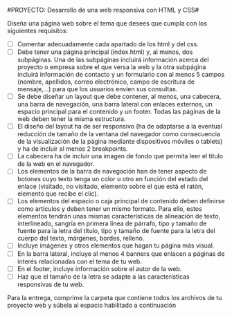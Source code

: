 #PROYECTO: Desarrollo de una web responsiva con HTML y CSS#

Diseña una página web sobre el tema que desees que cumpla con los siguientes requisitos:

- [ ] Comentar adecuadamente cada apartado de los html y del css.
- [ ] Debe tener una página principal (index.html) y, al menos, dos subpáginas. Una de las subpáginas incluirá información acerca del proyecto o empresa sobre el que versa la web y la otra subpágina incluirá información de contacto y un formulario con al menos 5 campos (nombre, apellidos, correo electrónico, campo de escritura de mensaje,...) para que los usuarios envíen sus consultas.
- [ ] Se debe diseñar un layout que debe contener, al menos, una cabecera, una barra de navegación, una barra lateral con enlaces externos, un espacio principal para el contenido y un footer. Todas las páginas de la web deben tener la misma estructura.
- [ ] El diseño del layout ha de ser responsivo (ha de adaptarse a la eventual reducción de tamaño de la ventana del navegador como consecuencia de la visualización de la página mediante dispositivos móviles o tablets) y ha de incluir al menos 2 breakpoints.
- [ ] La cabecera ha de incluir una imagen de fondo que permita leer el título de la web en el navegador.
- [ ] Los elementos de la barra de navegación han de tener aspecto de botones cuyo texto tenga un color u otro en función del estado del enlace (visitado, no visitado, elemento sobre el que está el ratón, elemento que recibe el clic).
- [ ] Los elementos del espacio o caja principal de contenido deben definirse como artículos y deben tener un mismo formato. Para ello, estos elementos tendrán unas mismas características de alineación de texto, interlineado, sangría en primera línea de párrafo, tipo y tamaño de fuente para la letra del título, tipo y tamaño de fuente para la letra del cuerpo del texto, márgenes, bordes, relleno.
- [ ] Incluye imágenes y otros elementos que hagan tu página más visual.
- [ ] En la barra lateral, incluye al menos 4 banners que enlacen a páginas de interés relacionadas con el tema de tu web.
- [ ] En el footer, incluye información sobre el autor de la web.
- [ ] Haz que el tamaño de la letra se adapte a las características responsivas de tu web.

Para la entrega, comprime la carpeta que contiene todos los archivos de tu proyecto web y súbela al espacio habilitado a continuación
